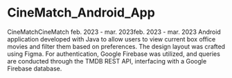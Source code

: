 # CineMatch_Android_App


CineMatchCineMatch
feb. 2023 - mar. 2023feb. 2023 - mar. 2023
Android application developed with Java to allow users to view current box office movies and filter them based on preferences. The design layout was crafted using Figma. For authentication, Google Firebase was utilized, and queries are conducted through the TMDB REST API, interfacing with a Google Firebase database.
